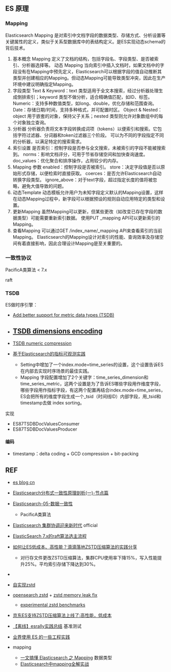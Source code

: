 
## ES 原理


### Mapping

Elasticsearch Mapping 是对索引中文档字段的数据类型、存储方式、分析设置等关键属性的定义，类似于关系型数据库中的表结构定义。是ES实现动态schema的背后技术。

1. 基本概念
Mapping 定义了文档的结构，包括字段名、字段类型、是否被索引、分析器选择等。
动态 Mapping 当向索引中插入文档时，如果文档中的字段没有在Mapping中预先定义，Elasticsearch可以根据字段的值自动推断其类型并创建相应的Mapping。但动态Mapping可能导致类型冲突，因此在生产环境中建议明确指定Mapping。
2. 字段类型
Text & Keyword：text 类型适用于全文本搜索，经过分析器处理生成倒排索引；keyword 类型不做分析，适合精确值匹配，如ID、标签。
Numeric：支持多种数值类型，如long、double，优化存储和范围查询。
Date：存储日期/时间，支持多种格式，并可配置时区。
Object & Nested：object 用于嵌套的对象，保持父子关系；nested 类型则允许对象数组中的每个对象独立查询。
3. 分析器
分析器负责将文本字段转换成词项（tokens）以便索引和搜索。它包括字符过滤器、分词器和token过滤器三个阶段。
可以为不同的字段指定不同的分析器，以满足特定的搜索需求。
4. 索引设置
是否索引：控制字段是否参与全文搜索，未被索引的字段不能被搜索到。
norms：影响文档评分，可用于节省存储空间和加快查询速度。
doc_values：优化聚合和排序操作，占用较少的内存。
5. Mapping 参数
enabled：控制字段是否被索引。
store：决定字段值是否以原始形式存储，以便检索时直接获取。
coerces：是否允许Elasticsearch自动转换字段类型。
ignore_above：对于text字段，超过指定长度的值将被忽略，避免大值导致的问题。
6. 动态Template
动态模板允许用户为未知字段定义默认的Mapping设置，这样在动态Mapping过程中，新字段可以根据预设的规则自动应用特定的类型和设置。
7. 更新Mapping
虽然Mapping可以更新，但某些更改（如改变已存在字段的数据类型）可能需要重新索引数据。
使用PUT _mapping API可以更新索引的Mapping。
8. 查看Mapping
可以通过GET /index_name/_mapping API来查看索引的当前Mapping。
Elasticsearch的Mapping设计对索引的性能、查询效率及存储空间有着直接影响，因此合理设计Mapping是至关重要的。




### 一致性协议

PacificA类算法  < 7.x

raft 


### TSDB

ES做时序引擎：

- [Add better support for metric data types (TSDB)](https://github.com/elastic/elasticsearch/issues/74660)
- [TSDB dimensions encoding](https://github.com/elastic/elasticsearch/pull/99747)
    - 
- [TSDB numeric compression](https://github.com/elastic/elasticsearch/pull/92045)

- [基于Elasticsearch的指标可观测实践](https://zhuanlan.zhihu.com/p/562493025)
    - Setting中增加了一个index.mode=time_series的设置，这个设置告诉ES在内部去实现时序场景的最佳实践。
    - Mapping 字段配置增加了2个关键字：time_series_dimension和time_series_metric，这两个设置是为了告诉ES哪些字段用作维度字段，哪些字段用作指标字段，有这两个配置再结合index.mode=time_series，ES会把所有的维度字段生成一个_tsid（时间线ID）内部字段，用_tsid和timestamp去做 index sorting。


实现

- ES87TSDBDocValuesConsumer
- ES87TSDBDocValuesProducer

#### 编码

- timestamp：delta coding + GCD compression + bit-packing



## REF

-  [es blog cn](https://www.elastic.co/cn/blog/)

- [Elasticsearch分布式一致性原理剖析(一)-节点篇](https://developer.aliyun.com/article/797309)
- [Elasticsearch-05-数据一致性](https://www.cnblogs.com/primabrucexu/p/15009955.html)
    - PacificA类算法
- [Elasticsearch 集群协调迎来新时代](https://www.elastic.co/cn/blog/a-new-era-for-cluster-coordination-in-elasticsearch) official
- [ElasticSearch 7.x的raft算法选主流程](https://cloud.tencent.com/developer/article/1826426)

- [如何让ES低成本、高性能？滴滴落地ZSTD压缩算法的实践分享](https://armsword.com/2023/08/11/didi-es-zstd/)
    - 对行存文件更改ZSTD压缩算法，集群CPU使用率下降15%，写入性能提升25%。平均索引存储下降达到30%。
- [](https://github.com/tencentyun/qcloud-documents/blob/master/product/%E5%A4%A7%E6%95%B0%E6%8D%AE%E4%B8%8EAI/Elasticsearch%20Service/ES%E5%86%85%E6%A0%B8%E5%A2%9E%E5%BC%BA/%E5%8E%8B%E7%BC%A9%E7%AE%97%E6%B3%95%E4%BC%98%E5%8C%96.md)

- [自实现zstd](https://github.com/LuXugang/Lucene-7.x-9.x/issues/40)

- [opensearch zstd](https://github.com/opensearch-project/OpenSearch/pull/3577) + [zstd memory leak fix](https://github.com/opensearch-project/OpenSearch/pull/9403)
    - [experimental zstd benchmarks](https://github.com/opensearch-project/OpenSearch/issues/7805)

- [京东ES支持ZSTD压缩算法上线了:高性能，低成本](https://www.cnblogs.com/Jcloud/p/17964961)


- [【离线】esrally实践总结](https://developer.aliyun.com/article/851848) 基准测试

- [业界使用 ES 的一些工程实践](https://www.cnblogs.com/hapjin/p/17892378.html)

- mapping
    - [一文搞懂 Elasticsearch 之 Mapping](https://www.cnblogs.com/wupeixuan/p/12514843.html)  数据类型
    - [Elasticsearch中mapping全解实战](https://www.cnblogs.com/youngdeng/p/12867728.html)
